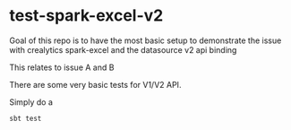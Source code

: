 # test-spark-excel-v2

Goal of this repo is to have the most basic setup
to demonstrate the issue with crealytics spark-excel and the datasource v2 api binding

This relates to issue A and B


There are some very basic tests for V1/V2 API.

Simply do a

    sbt test

